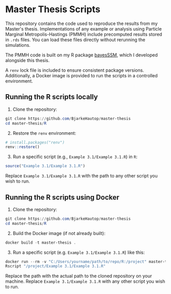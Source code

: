 # Master Thesis Scripts

This repository contains the code used to reproduce the results from my
Master's thesis.
Implementations of any example or analysis using Particle Marginal 
Metropolis-Hastings (PMMH) include precomputed results stored in `.rds` files. 
You can load these files directly without rerunning the simulations.

The PMMH code is built on my R package
[bayesSSM](https://bjarkehautop.github.io/bayesSSM/), which I developed 
alongside this thesis.  

A `renv` lock file is included to ensure consistent package versions. 
Additionally, a Docker image is provided to run the scripts in a controlled
environment.

## Running the R scripts locally

1. Clone the repository:

```powershell
git clone https://github.com/BjarkeHautop/master-thesis
cd master-thesis/R
```

2. Restore the `renv` environment:

```r
# install.packages("renv")
renv::restore()
```

3. Run a specific script (e.g., `Example 3.1/Example 3.1.R`) in `R`:

```r
source("Example 3.1/Example 3.1.R")
```

Replace `Example 3.1/Example 3.1.R` with the path to any other script you 
wish to run.

## Running the R scripts using Docker

1. Clone the repository:

```powershell
git clone https://github.com/BjarkeHautop/master-thesis
cd master-thesis/R
```

2. Build the Docker image (if not already built):

```powershell
docker build -t master-thesis .
```

3. Run a specific script (e.g. `Example 3.1/Example 3.1.R`) like this:

```powershell
docker run --rm -v "C:/Users/yourname/path/to/repo/R:/project" master-thesis `
Rscript "/project/Example 3.1/Example 3.1.R"
```

Replace the path with the actual path to the cloned repository on your
machine. Replace `Example 3.1/Example 3.1.R` with any other script you wish to 
run.
